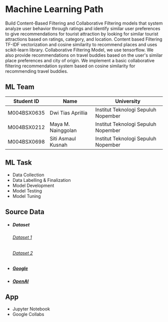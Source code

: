 # Machine Learning Path
Build Content-Based Filtering and Collaborative Filtering models that system analyze user behavior through ratings and identify similar user preferences to give recommendations for tourist attraction by looking for similar tourist attractions based on ratings, category, and location. Content based Filtering TF-IDF vectorization and cosine similarity to recommend places and uses scikit-learn library. Collaborative Filtering Model, we use tensorflow. We also provide recommendations on travel buddies based on the user's similar place preferences and city of origin. We implement a basic collaborative filtering recommendation system based on cosine similarity for recommending travel buddies.

## ML Team
|  Student ID  | Name                               | University                                          |
|--------------|------------------------------------|-----------------------------------------------------|
| M004BSX0635  | Dwi Tias Aprillia                  | Institut Teknologi Sepuluh Nopember                 |
| M004BSX0212  | Maya M. Nainggolan                 | Institut Teknologi Sepuluh Nopember                 |
| M004BSX0698  | Siti Asmaul Kusnah                 | Institut Teknologi Sepuluh Nopember                 |

## ML Task
- Data Collection
- Data Labelling & Finalization
- Model Development
- Model Testing
- Model Tuning

## Source Data
- ##### Dataset 
    ###### [Dataset 1](https://www.kaggle.com/datasets/aprabowo/indonesia-tourism-destination) 
    ###### [Dataset 2](https://www.kaggle.com/datasets/fuarresvij/bali-popular-destination-for-tourist-2023)
- ##### [Google](https://www.google.com/)
- ##### [OpenAI](https://chat.openai.com/)

## App
- Jupyter Notebook 
- Google Collabs
